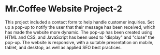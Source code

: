 # Mr.Coffee Website Project-2
This project included a contact form to help handle customer inquiries. Set up a pop-up to notify the user that their message has been received, which has made the website more dynamic. The pop-up has been created using HTML and CSS, and JavaScript has been used to "display" and "close" the pop-up. The website is responsive, with a suitable presentation on mobile, tablet, and desktop, as well as applied SEO best practices.
